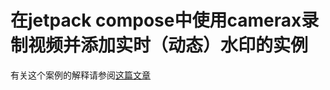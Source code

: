 # 在jetpack compose中使用camerax录制视频并添加实时（动态）水印的实例
有关这个案例的解释请参阅[这篇文章](https://www.leessmin.com/article/670509446307909)